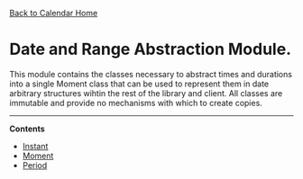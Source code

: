 [Back to Calendar Home](./calendar.md)

# Date and Range Abstraction Module.

This module contains the classes necessary to abstract times and durations into a single Moment class that can be used to represent them in date arbitrary structures wihtin the rest of the library and client. All classes are immutable and provide no mechanisms with which to create copies. 

---
**Contents**

* [Instant](instant/instant_interface.md)
* [Moment](moment/moment_interface.md)
* [Period](period/period_interface.md)
